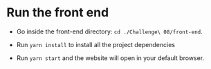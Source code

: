 # Run the front end

* Go inside the front-end directory: ```cd ./Challenge\ 08/front-end```.

* Run ```yarn install``` to install all the project dependencies

* Run ```yarn start``` and the website will open in your default browser.